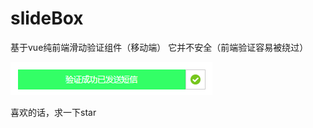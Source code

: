 # slideBox
基于vue纯前端滑动验证组件（移动端）
它并不安全（前端验证容易被绕过）


![Image text](https://raw.githubusercontent.com/wuyuanyouai/slideBox/master/image.png)


喜欢的话，求一下star
